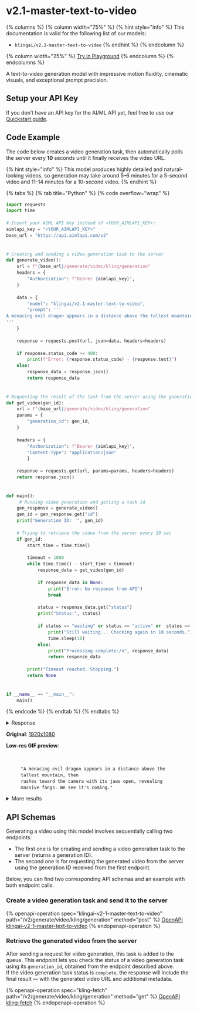 # v2.1-master-text-to-video

{% columns %}
{% column width="75%" %}
{% hint style="info" %}
This documentation is valid for the following list of our models:

* `klingai/v2.1-master-text-to-video`
{% endhint %}
{% endcolumn %}

{% column width="25%" %}
<a href="https://aimlapi.com/app/?model=klingai/v2.1-master-text-to-video&#x26;mode=video" class="button primary">Try in Playground</a>
{% endcolumn %}
{% endcolumns %}

A text-to-video generation model with impressive motion fluidity, cinematic visuals, and exceptional prompt precision.

## Setup your API Key

If you don’t have an API key for the AI/ML API yet, feel free to use our [Quickstart guide](https://docs.aimlapi.com/quickstart/setting-up).

## Code Example

The code below creates a video generation task, then automatically polls the server every **10** seconds until it finally receives the video URL.

{% hint style="info" %}
This model produces highly detailed and natural-looking videos, so generation may take around 5–6 minutes for a 5-second video and 11-14 minutes for a 10-second video.
{% endhint %}

{% tabs %}
{% tab title="Python" %}
{% code overflow="wrap" %}
```python
import requests
import time

# Insert your AIML API Key instead of <YOUR_AIMLAPI_KEY>:
aimlapi_key = "<YOUR_AIMLAPI_KEY>"
base_url = "https://api.aimlapi.com/v2"


# Creating and sending a video generation task to the server
def generate_video():
    url = f"{base_url}/generate/video/kling/generation"
    headers = {
        "Authorization": f"Bearer {aimlapi_key}", 
    }

    data = {
        "model": "klingai/v2.1-master-text-to-video",
        "prompt": '''
A menacing evil dragon appears in a distance above the tallest mountain, then rushes toward the camera with its jaws open, revealing massive fangs. We see it's coming.
'''
    }
 
    response = requests.post(url, json=data, headers=headers)
    
    if response.status_code >= 400:
        print(f"Error: {response.status_code} - {response.text}")
    else:
        response_data = response.json()
        return response_data
    

# Requesting the result of the task from the server using the generation_id
def get_video(gen_id):
    url = f"{base_url}/generate/video/kling/generation"
    params = {
        "generation_id": gen_id,
    }
    
    headers = {
        "Authorization": f"Bearer {aimlapi_key}", 
        "Content-Type": "application/json"
        }

    response = requests.get(url, params=params, headers=headers)
    return response.json()


def main():
     # Running video generation and getting a task id
    gen_response = generate_video()
    gen_id = gen_response.get("id")
    print("Generation ID:  ", gen_id)

    # Trying to retrieve the video from the server every 10 sec
    if gen_id:
        start_time = time.time()

        timeout = 1000
        while time.time() - start_time < timeout:
            response_data = get_video(gen_id)

            if response_data is None:
                print("Error: No response from API")
                break
        
            status = response_data.get("status")
            print("Status:", status)

            if status == "waiting" or status == "active" or  status == "queued" or status == "generating":
                print("Still waiting... Checking again in 10 seconds.")
                time.sleep(10)
            else:
                print("Processing complete:/n", response_data)
                return response_data
   
        print("Timeout reached. Stopping.")
        return None     


if __name__ == "__main__":
    main()
```
{% endcode %}
{% endtab %}
{% endtabs %}

<details>

<summary>Response</summary>

{% code overflow="wrap" %}
```json5
Generation ID:   ce81dc29-0fb7-4dc9-b412-355933b1b9cf:kling-video/v2.1/master/text-to-video
Status: generating
Still waiting... Checking again in 10 seconds.
Status: generating
Still waiting... Checking again in 10 seconds.
Status: generating
Still waiting... Checking again in 10 seconds.
Status: generating
Still waiting... Checking again in 10 seconds.
Status: generating
Still waiting... Checking again in 10 seconds.
Status: generating
Still waiting... Checking again in 10 seconds.
Status: generating
Still waiting... Checking again in 10 seconds.
Status: generating
Still waiting... Checking again in 10 seconds.
Status: generating
Still waiting... Checking again in 10 seconds.
Status: generating
Still waiting... Checking again in 10 seconds.
Status: generating
Still waiting... Checking again in 10 seconds.
Status: generating
Still waiting... Checking again in 10 seconds.
Status: generating
Still waiting... Checking again in 10 seconds.
Status: generating
Still waiting... Checking again in 10 seconds.
Status: generating
Still waiting... Checking again in 10 seconds.
Status: generating
Still waiting... Checking again in 10 seconds.
Status: generating
Still waiting... Checking again in 10 seconds.
Status: generating
Still waiting... Checking again in 10 seconds.
Status: generating
Still waiting... Checking again in 10 seconds.
Status: generating
Still waiting... Checking again in 10 seconds.
Status: generating
Still waiting... Checking again in 10 seconds.
Status: generating
Still waiting... Checking again in 10 seconds.
Status: completed
Processing complete:/n {'id': 'ce81dc29-0fb7-4dc9-b412-355933b1b9cf:kling-video/v2.1/master/text-to-video', 'status': 'completed', 'video': {'url': 'https://cdn.aimlapi.com/eagle/files/elephant/GOzkGbKnKFhs4uzkbR99Z_output.mp4', 'content_type': 'video/mp4', 'file_name': 'output.mp4', 'file_size': 15676617}}
```
{% endcode %}

</details>

**Original**: [1920x1080](https://drive.google.com/file/d/1ddfusnDAdJ3Fc5bnDuZmCI8PBQpnU3ZQ/view?usp=sharing)

**Low-res GIF preview**:

<div align="left"><figure><img src="../../../.gitbook/assets/klingai-v2.1-master-text-to-video_preview.gif" alt=""><figcaption><p><code>"A menacing evil dragon appears in a distance above the tallest mountain, then</code> <br><code>rushes toward the camera with its jaws open, revealing massive fangs. We see it's coming."</code></p></figcaption></figure></div>

<details>

<summary>More results</summary>

<div align="left"><figure><img src="../../../.gitbook/assets/ezgif-7becf027d77521.gif" alt=""><figcaption><p><code>"A cheerful white raccoon running through a sequoia forest"</code></p></figcaption></figure></div>

<div align="left"><figure><img src="../../../.gitbook/assets/klingai-v2.1-master-text-to-video_preview_3.gif" alt=""><figcaption><p><code>"A T-Rex relaxing on a beach, lying on a sun lounger and wearing sunglasses."</code></p></figcaption></figure></div>

</details>

## API Schemas

Generating a video using this model involves sequentially calling two endpoints:&#x20;

* The first one is for creating and sending a video generation task to the server (returns a generation ID).
* The second one is for requesting the generated video from the server using the generation ID received from the first endpoint.&#x20;

Below, you can find two corresponding API schemas and an example with both endpoint calls.

### Create a video generation task and send it to the server

{% openapi-operation spec="klingai-v2-1-master-text-to-video" path="/v2/generate/video/kling/generation" method="post" %}
[OpenAPI klingai-v2-1-master-text-to-video](https://raw.githubusercontent.com/aimlapi/api-docs/refs/heads/main/docs/api-references/video-models/Kling-AI/v2.1-master-text-to-video.json)
{% endopenapi-operation %}

### Retrieve the generated video from the server

After sending a request for video generation, this task is added to the queue. This endpoint lets you check the status of a video generation task using its `generation_id`, obtained from the endpoint described above.\
If the video generation task status is `complete`, the response will include the final result — with the generated video URL and additional metadata.

{% openapi-operation spec="kling-fetch" path="/v2/generate/video/kling/generation" method="get" %}
[OpenAPI kling-fetch](https://raw.githubusercontent.com/aimlapi/api-docs/refs/heads/main/docs/api-references/video-models/Kling-AI/v1.6-standard-effects-pair.json)
{% endopenapi-operation %}
